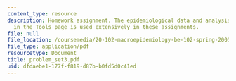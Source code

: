 ```yaml
---
content_type: resource
description: Homework assignment. The epidemiological data and analysis program found
  in the Tools page is used extensively in these assignments.
file: null
file_location: /coursemedia/20-102-macroepidemiology-be-102-spring-2005/dfdaebe1177ff819d87bb0fd5d0c41ed_problem_set3.pdf
file_type: application/pdf
resourcetype: Document
title: problem_set3.pdf
uid: dfdaebe1-177f-f819-d87b-b0fd5d0c41ed
---
```


